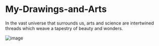 # My-Drawings-and-Arts #


In the vast universe that surrounds us, arts and science are intertwined threads which weave a tapestry of beauty and wonders. 


![image](https://github.com/Riddhiman2005/My-Drawings-and-Arts/assets/130882317/d5a6a11c-a11a-4193-9a16-62a4b5aa167b)

